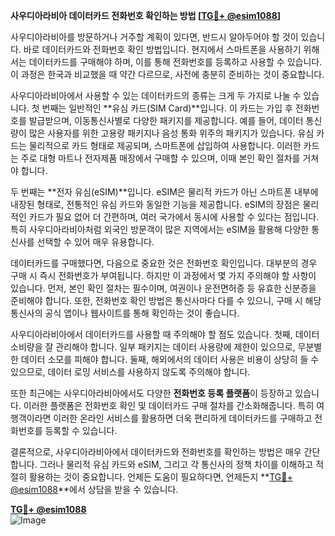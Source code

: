 **사우디아라비아 데이터카드 전화번호 확인하는 방법 [[TG💪+ @esim1088](https://t.me/s/esim1088)]**

사우디아라비아를 방문하거나 거주할 계획이 있다면, 반드시 알아두어야 할 것이 있습니다. 바로 데이터카드와 전화번호 확인 방법입니다. 현지에서 스마트폰을 사용하기 위해서는 데이터카드를 구매해야 하며, 이를 통해 전화번호를 등록하고 사용할 수 있습니다. 이 과정은 한국과 비교했을 때 약간 다르므로, 사전에 충분히 준비하는 것이 중요합니다.

사우디아라비아에서 사용할 수 있는 데이터카드의 종류는 크게 두 가지로 나눌 수 있습니다. 첫 번째는 일반적인 **유심 카드(SIM Card)**입니다. 이 카드는 가입 후 전화번호를 발급받으며, 이동통신사별로 다양한 패키지를 제공합니다. 예를 들어, 데이터 통신량이 많은 사용자를 위한 고용량 패키지나 음성 통화 위주의 패키지가 있습니다. 유심 카드는 물리적으로 카드 형태로 제공되며, 스마트폰에 삽입하여 사용합니다. 이러한 카드는 주로 대형 마트나 전자제품 매장에서 구매할 수 있으며, 이때 본인 확인 절차를 거쳐야 합니다.

두 번째는 **전자 유심(eSIM)**입니다. eSIM은 물리적 카드가 아닌 스마트폰 내부에 내장된 형태로, 전통적인 유심 카드와 동일한 기능을 제공합니다. eSIM의 장점은 물리적인 카드가 필요 없어 더 간편하며, 여러 국가에서 동시에 사용할 수 있다는 점입니다. 특히 사우디아라비아처럼 외국인 방문객이 많은 지역에서는 eSIM을 활용해 다양한 통신사를 선택할 수 있어 매우 유용합니다.

데이터카드를 구매했다면, 다음으로 중요한 것은 전화번호 확인입니다. 대부분의 경우 구매 시 즉시 전화번호가 부여됩니다. 하지만 이 과정에서 몇 가지 주의해야 할 사항이 있습니다. 먼저, 본인 확인 절차는 필수이며, 여권이나 운전면허증 등 유효한 신분증을 준비해야 합니다. 또한, 전화번호 확인 방법은 통신사마다 다를 수 있으니, 구매 시 해당 통신사의 공식 앱이나 웹사이트를 통해 확인하는 것이 좋습니다.

사우디아라비아에서 데이터카드를 사용할 때 주의해야 할 점도 있습니다. 첫째, 데이터 소비량을 잘 관리해야 합니다. 일부 패키지는 데이터 사용량에 제한이 있으므로, 무분별한 데이터 소모를 피해야 합니다. 둘째, 해외에서의 데이터 사용은 비용이 상당히 들 수 있으므로, 데이터 로밍 서비스를 사용하지 않도록 주의해야 합니다.

또한 최근에는 사우디아라비아에서도 다양한 **전화번호 등록 플랫폼**이 등장하고 있습니다. 이러한 플랫폼은 전화번호 확인 및 데이터카드 구매 절차를 간소화해줍니다. 특히 여행객이라면 이러한 온라인 서비스를 활용하면 더욱 편리하게 데이터카드를 구매하고 전화번호를 등록할 수 있습니다.

결론적으로, 사우디아라비아에서 데이터카드와 전화번호를 확인하는 방법은 매우 간단합니다. 그러나 물리적 유심 카드와 eSIM, 그리고 각 통신사의 정책 차이를 이해하고 적절히 활용하는 것이 중요합니다. 언제든 도움이 필요하다면, 언제든지 **[TG💪+ @esim1088](https://t.me/s/esim1088)**에서 상담을 받을 수 있습니다. 

**[TG💪+ @esim1088](https://t.me/s/esim1088)**  
![Image](https://i.postimg.cc/Y0z9fWf4/image.png)